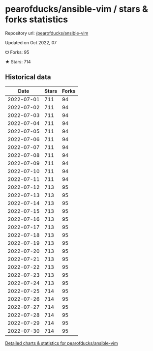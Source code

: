 # pearofducks/ansible-vim / stars & forks statistics

Repository url: [/pearofducks/ansible-vim](https://github.com/pearofducks/ansible-vim)

Updated on Oct 2022, 07

☋ Forks: 95

★ Stars: 714

## Historical data
| Date | Stars | Forks |
|------|-------|-------|
| 2022-07-01 | 711 | 94 | 
| 2022-07-02 | 711 | 94 | 
| 2022-07-03 | 711 | 94 | 
| 2022-07-04 | 711 | 94 | 
| 2022-07-05 | 711 | 94 | 
| 2022-07-06 | 711 | 94 | 
| 2022-07-07 | 711 | 94 | 
| 2022-07-08 | 711 | 94 | 
| 2022-07-09 | 711 | 94 | 
| 2022-07-10 | 711 | 94 | 
| 2022-07-11 | 711 | 94 | 
| 2022-07-12 | 713 | 95 | 
| 2022-07-13 | 713 | 95 | 
| 2022-07-14 | 713 | 95 | 
| 2022-07-15 | 713 | 95 | 
| 2022-07-16 | 713 | 95 | 
| 2022-07-17 | 713 | 95 | 
| 2022-07-18 | 713 | 95 | 
| 2022-07-19 | 713 | 95 | 
| 2022-07-20 | 713 | 95 | 
| 2022-07-21 | 713 | 95 | 
| 2022-07-22 | 713 | 95 | 
| 2022-07-23 | 713 | 95 | 
| 2022-07-24 | 713 | 95 | 
| 2022-07-25 | 714 | 95 | 
| 2022-07-26 | 714 | 95 | 
| 2022-07-27 | 714 | 95 | 
| 2022-07-28 | 714 | 95 | 
| 2022-07-29 | 714 | 95 | 
| 2022-07-30 | 714 | 95 | 


[Detailed charts & statistics for pearofducks/ansible-vim](https://reviewgithub.com/rep/pearofducks/ansible-vim)
